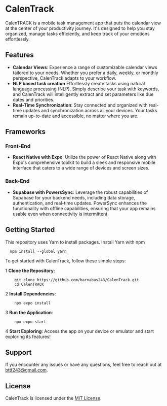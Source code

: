 # CalenTrack

CalenTRACK is a mobile task management app that puts the calendar view at the center of your productivity journey. It's designed to help you stay organized, manage tasks efficiently, and keep track of your emotions effortlessly.

## Features

- **Calendar Views**:
  Experience a range of customizable calendar views tailored to your needs. Whether you prefer a daily, weekly, or monthly perspective, CalenTrack adapts to your workflow.
- **NLP based task creation**
  Effortlessly create tasks using natural language processing (NLP). Simply describe your task with keywords, and CalenTrack will intelligently extract and set parameters like due dates and priorities.
- **Real-Time Synchronization**:
  Stay connected and organized with real-time updates and synchronization across all your devices. Your tasks remain up-to-date and accessible, no matter where you are.

## Frameworks

### Front-End

- **React Native with Expo**:
  Utilize the power of React Native along with Expo's comprehensive toolkit to build a sleek and responsive mobile interface that caters to a wide range of devices and screen sizes.

### Back-End

- **Supabase with PowersSync**:
  Leverage the robust capabilities of Supabase for your backend needs, including data storage, authentication, and real-time updates. PowerSync enhances the functionality with offline capabilities, ensuring that your app remains usable even when connectivity is intermittent.

## Getting Started

This repository uses Yarn to install packages. Install Yarn with npm

```Node
  npm install --global yarn
```

To get started with CalenTrack, follow these simple steps:

1 **Clone the Repository**:

```Node
    git clone https://github.com/barnabas243/CalenTrack.git
    cd CalenTRACK
```

2 **Install Dependencies**:

```Node
    npx expo install
```

3 **Run the Application**:

```Node
    npx expo start
```

4 **Start Exploring**: Access the app on your device or emulator and start exploring its features!

## Support

If you encounter any issues or have any questions, feel free to reach out at [bttf243@gmail.com](mailto:bttf243@gmail.com).

## License

CalenTrack is licensed under the [MIT License](LICENSE).
